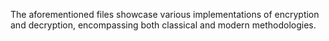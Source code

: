 The aforementioned files showcase various implementations of encryption and decryption, encompassing both classical and modern methodologies.
